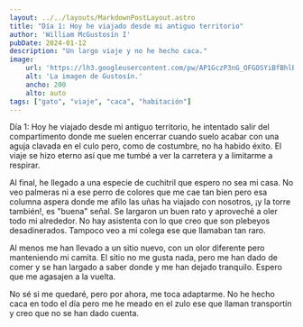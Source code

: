 ```yaml
---
layout: ../../layouts/MarkdownPostLayout.astro
title: "Día 1: Hoy he viajado desde mi antiguo territorio"
author: 'William McGustosín I'
pubDate: 2024-01-12
description: "Un largo viaje y no he hecho caca."
image:
    url: 'https://lh3.googleusercontent.com/pw/AP1GczP3nG_OFGOSYiBfBhlByGhyre_6vJHuxYy7pOV07LMk1oFBv6FrmFrdiqZGgsP2zgdyYVkPmaYgXOAoSiH25UaT19n_dzhoQF1FB5Rv60IW2tPbAcOz=w2400'
    alt: 'La imagen de Gustosín.'
    ancho: 200
    alto: auto
tags: ["gato", "viaje", "caca", "habitación"]
---
```


Día 1: Hoy he viajado desde mi antiguo territorio, he intentado salir del compartimento donde me suelen encerrar cuando suelo acabar con una aguja clavada en el culo pero, como de costumbre, no ha habido éxito. El viaje se hizo eterno así que me tumbé a ver la carretera y a limitarme a respirar. 

Al final, he llegado a una especie de cuchitril que espero no sea mi casa. No veo palmeras ni a ese perro de colores que me cae tan bien pero esa columna aspera donde me afilo las uñas ha viajado con nosotros, ¡y la torre también!, es "buena" señal. Se largaron un buen rato y aproveché a oler todo mi alrededor. No hay asistenta con lo que creo que son plebeyos desadinerados. Tampoco veo a mi colega ese que llamaban tan raro.

Al menos me han llevado a un sitio nuevo, con un olor diferente pero manteniendo mi camita. El sitio no me gusta nada, pero me han dado de comer y se han largado a saber donde y me han dejado tranquilo. Espero que me agasajen a la vuelta. 

No sé si me quedaré, pero por ahora, me toca adaptarme. No he hecho caca en todo el día pero me he meado en el zulo ese que llaman transportín y creo que no se han dado cuenta.